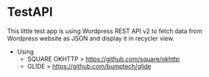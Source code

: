 # TestAPI
This little test app is using Wordpress REST API v2 to fetch data from Wordpress website as JSON and display it in recycler view.

* Using 
  * SQUARE OKHTTP > https://github.com/square/okhttp
  * GLIDE > https://github.com/bumptech/glide
  
